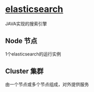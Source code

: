# [elasticsearch](https://www.elastic.co/guide/en/elasticsearch/reference/6.3/index.html)
JAVA实现的搜索引擎

## Node 节点
1个elasticsearch的运行实例

## Cluster 集群
由一个节点或多个节点组成，对外提供服务